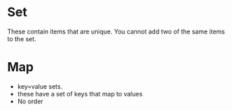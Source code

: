 # Set
These contain items that are unique. You cannot add two of the same items to the set.

# Map
* key=value sets. 
* these have a set of keys that map to values
* No order
